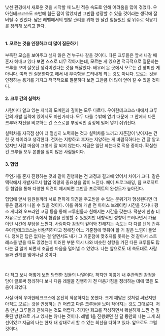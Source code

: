  낯선 환경에서 새로운 것을 시작할 때 느린 적응 속도로 인해 어려움을 많이 겪었다. 우아한테크코스도 초반에 힘든 점이 많았지만 그만큼 성장할 수 있을 것이라는 생각에 잘 버틸 수 있었다. 남은 레벨에서의 멘탈 관리를 위해 한 달간 힘들었던 점 위주로 적응기를 정리해 보려고 한다.
<br><br>

#### 1. 모르는 것을 인정하고 더 많이 질문하기
 부족한 모습을 보여주고 싶지 않은 건 누구나 같을 것이다. 다른 크루들은 앞서 나갈 때 혼자 헤매고 있다 보면 스스로 너무 작아지는데, 모르는 게 있으면 적극적으로 질문하는 크루를 보며 잘못된 생각이었다는 것을 깨달았다. 배우러 온 곳에서 모르는 건 창피한 게 아니다. 여러 번 질문한다고 해서 내 부족함을 드러내게 되는 것도 아니다. 모르는 것을 인정하는 용기를 가지고 적극적으로 질문하다 보면 그만큼 더 많이 얻어 갈 수 있을 것이다.

#### 2. 크루 간의 실력차
 사람마다 알고 있는 지식의 도메인과 깊이는 모두 다르다. 우아한테크코스 내에서 크루 간의 개발 실력에 있어서도 마찬가지다. 모두 다를 수밖에 없기 때문에 그 안에서 다른 크루와 자신을 비교하는 건 스스로를 부정적인 감정에 밀어 넣기 쉬워진다. 
 
 실력차를 자극점 삼아 더 열심히 노력하는 것과 실력차를 느끼고 자존감이 낮아지는 건 한 끗 차이라고 생각한다. 전자는 지향하고 후자는 지양하는 게 바람직하다는 건 잘 알고 있지만 사람 마음이 그렇게 잘 되지 않는다. 지금은 일단 되는대로 적응 중이다. 확실한 건 크루들 모두 본받을 점이 많은 사람들이다.

#### 3. 협업
 무언가를 혼자 진행하는 것과 같이 진행하는 건 과정과 결과에 있어서 차이가 크다. 같은 맥락에서 개발자로서 협업 역량의 중요성을 많이 느낀다. 페어 프로그래밍, 팀 프로젝트 등 협업을 통해 다양한 의견이 제시되면 그만큼 프로젝트의 완성도가 높아진다.

 협업에 앞서 팀원들끼리 서로 편하게 의견을 주고받을 수 있는 분위기가 형성된다면 더 좋은 결과가 나올 수 있을 것이다. 이를 위해 개발 전 아이스 브레이킹 시간을 갖거나 평소 게더와 오프라인 코딩 등을 통해 크루원들과 친해지는 시간을 갖는다. 덕분에 한층 더 자유로운 분위기 속에서 협업을 진행할 수 있었지만 내향적인 성향이 드러나면서 가끔 이런 시간에 부담을 느낀다. 사람마다 감정의 깊이와 친해지는 속도는 다 다를 텐데 간혹 우아한테크코스는 바람직하다고 정해진 어느 기준점에 맞춰야 할 거 같은 느낌이 들었다. 정해진 답은 없다는 걸 알면서도 내가 그 기준점에 맞추지를 못하는 것 같아서 스트레스를 받을 때도 있었는데 이러한 부분 역시 나와 비슷한 성향을 가진 다른 크루들도 많다는 걸 알게 되면서 조급한 마음을 덜어낼 수 있었다. 나는 앞으로도 내 속도대로 사람들과 관계를 맺어나갈 것이다.

<br>

 다 적고 보니 어떻게 보면 당연한 것들의 나열이다. 하지만 이렇게 내 주관적인 감정을 담아 글로써 정리하다 보니 다음 레벨을 진행하기 전 마음가짐을 정리하는 데에 많은 도움이 되었다.
 
 사실 아직 우아한테크코스에 온전히 적응하지는 못했다. 크게 깨달은 것처럼 써놨지만 아직도 모르는 것을 인정하는 건 어렵고 다른 크루들을 보며 작아지는 것도 그대로다. 처음 만난 크루들과 친해지는 것도 어렵다. 하지만 회고를 작성하면서 확실하게 느낀 건 잘못된 방향으로 가고 있지는 않다는 것이다. 레벨 1을 진행했던 한 달 동안의 나는 그게 최선이었고 지금의 나는 현재 내 상태로서 할 수 있는 최선을 다하고 있다. 앞으로도 그럴 것이다.

